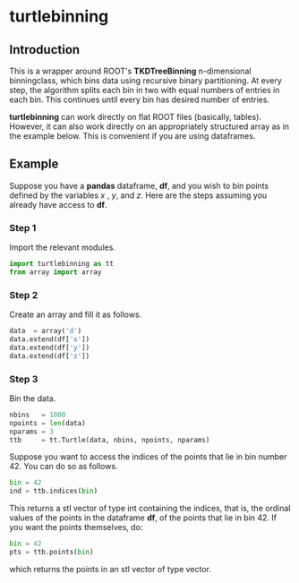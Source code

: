 # turtlebinning

## Introduction
This is a wrapper around ROOT's __TKDTreeBinning__ n-dimensional
binningclass, which bins data using recursive binary partitioning. At
every step, the algorithm splits each bin in two with equal numbers of
entries in
each bin. This continues until every bin has desired number of
entries.

__turtlebinning__ can work directly on flat ROOT files (basically,
tables). However, it can also work directly on an appropriately structured
array as in the example below. This is convenient if you are using dataframes.

## Example
Suppose you have a __pandas__ dataframe, __df__, and you wish to bin
points defined by the variables *x* , *y*, and *z*. Here are the steps
assuming you already have access to __df__.

### Step 1

Import the relevant modules.
```python
import turtlebinning as tt
from array import array
```

### Step 2
Create an array and fill it as follows.
```python
data  = array('d')
data.extend(df['x'])
data.extend(df['y'])
data.extend(df['z'])
```

### Step 3
Bin the data.
```python
nbins   = 1000
npoints = len(data)
nparams = 3
ttb     = tt.Turtle(data, nbins, npoints, nparams)
```

Suppose you want to access the indices of the points that lie in bin number 42. You
can do so as follows.
```python
bin = 42
ind = ttb.indices(bin)
```
This returns a stl vector of type int containing the
indices, that is, the ordinal values of the points in the dataframe
__df__, of the points that lie in bin 42. If you want the points
themselves, do:
```python
bin = 42
pts = ttb.points(bin)
```
which returns the points in an stl vector of type
vector<double>.
